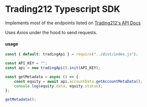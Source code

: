 # Trading212 Typescript SDK

Implements most of the endpoints listed on [Trading212's API Docs](https://t212public-api-docs.redoc.ly/)

Uses Axios under the hood to send requests.

#### usage

```typescript
const { default: tradingApi } = require("../dist/index.js");

const API_KEY = "";
const api = new tradingApi().init(API_KEY);

const getMetadata = async () => {
    const equity = await api.accountData.getAccountMetaData();
    console.log(equity.data, equity.status);
};

getMetadata();
```